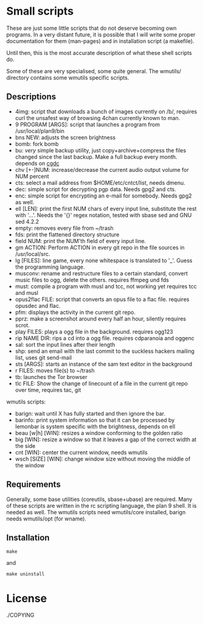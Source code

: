 Small scripts
=============

These are just some little scripts that do not deserve becoming
own programs. In a very distant future, it is possible that I will
write some proper documentation for them (man-pages) and
in installation script (a makefile).

Until then, this is the most accurate description of what these
shell scripts do.

Some of these are very specialised, some quite general.
The wmutils/ directory contains some wmutils specific scripts.

Descriptions
------------

* 4img: script that downloads a bunch of images currently on /b/, requires curl
	the unsafest way of browsing 4chan currently known to man.
* 9 PROGRAM [ARGS]: script that launches a program from /usr/local/plan9/bin
* bns NEW: adjusts the screen brightness
* bomb: fork bomb
* bu: _very_ simple backup utility, just copy+archive+compress the files changed since
	the last backup. Make a full backup every month.
	depends on [cgdc](https://github.com/pranomostro/cgdc)
* chv [+-]NUM: increase/decrease the current audio output volume for NUM percent
* cts: select a mail address from $HOME/etc/cntct/list, needs dmenu.
* dec: simple script for decrypting pgp data.
	Needs gpg2 and cts.
* enc: simple script for encrypting an e-mail for somebody.
	Needs gpg2 as well.
* ell [LEN]: print the first NUM chars of every input line, substitute the rest
	with '...'.
	Needs the '{}' regex notation, tested with sbase sed and GNU sed 4.2.2
* empty: removes every file from ~/trash
* fds: print the flattened directory structure
* field NUM: print the NUM'th field of every input line.
* gm ACTION: Perform ACTION in every git repo in the file sources in /usr/local/src.
* lg [FILES]: line game, every none whitespace is translated to '_'.
	Guess the programming language.
* musconv: rename and restructure files to a certain standard,
	convert music files to ogg, delete the others.
	requires ffmpeg und fds
* must: compile a program with musl and tcc, not working yet
	requires tcc and musl
* opus2flac FILE: script that converts an opus file to a flac file.
	requires opusdec and flac.
* pfm: displays the activity in the current git repo.
* pprz: make a screenshot around every half an hour, silently
	requires scrot.
* play FILES: plays a ogg file in the background.
	requires ogg123
* rip NAME DIR: rips a cd into a ogg file.
	requires cdparanoia and oggenc
* sal: sort the input lines after their length
* shp: send an email with the last commit to the suckless hackers mailing list,
	uses git send-mail
* sts [ARGS]: starts an instance of the sam text editor in the background
* r FILES: moves file(s) to ~/trash
* tb: launches the Tor browser
* tlc FILE: Show the change of linecount of a file in the current
	git repo over time, requires tac, git

wmutils scripts:

* barign: wait until X has fully started and then ignore the bar.
* barinfo: print system information so that it can be processed by lemonbar
	is system specific with the brightness, depends on ell
* beau [w|h] [WIN]: resizes a window conforming to the golden ratio
* big [WIN]: resize a window so that it leaves a gap of the correct width at the side
* cnt [WIN]: center the current window, needs wmutils
* wsch [SIZE] [WIN]: change window size without moving the middle of the window

Requirements
------------

Generally, some base utilities (coreutils, sbase+ubase) are required.
Many of these scripts are written in the rc scripting language, the plan 9 shell.
It is needed as well.
The wmutils scripts need wmutils/core installed, barign needs wmutils/opt (for wname).

Installation
------------

    make

and

    make uninstall

License
=======

./COPYING
